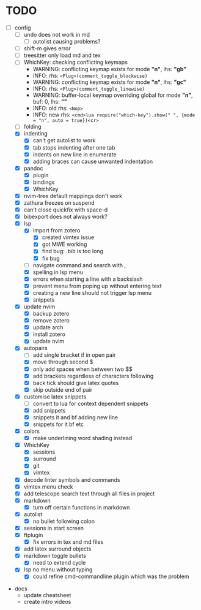 # TODO

- [ ] config
  - [ ] undo does not work in md
    - [ ] autolist causing problems?
  - [ ] shift-m gives error 
  - [ ] treesitter only load md and tex 
  - [ ] WhichKey: checking conflicting keymaps 
    - WARNING: conflicting keymap exists for mode **"n"**, lhs: **"gb"**
    - INFO: rhs: `<Plug>(comment_toggle_blockwise)`
    - WARNING: conflicting keymap exists for mode **"n"**, lhs: **"gc"**
    - INFO: rhs: `<Plug>(comment_toggle_linewise)`
    - WARNING: buffer-local keymap overriding global for mode **"n"**, buf: 0, lhs: **"<leader>"**
    - INFO: old rhs: `<Nop>`
    - INFO: new rhs: `<cmd>lua require("which-key").show(" ", {mode = "n", auto = true})<cr>`
  - [ ] folding 
  - [x] indenting 
    - [x] can't get autolist to work
    - [x] tab stops indenting after one tab 
    - [x] indents on new line in enumerate 
    - [x] adding braces can cause unwanted indentation 
  - [x] pandoc 
    - [x] plugin 
    - [x] bindings 
    - [x] WhichKey 
  - [x] nvim-tree default mappings don't work 
  - [x] zathura freezes on suspend 
  - [x] can't close quickfix with space-d 
  - [x] bibexport does not always work? 
  - [x] lsp 
    - [x] import from zotero 
      - [x] created vimtex issue
      - [x] got MWE working 
      - [x] find bug: .bib is too long 
      - [x] fix bug 
    - [ ] navigate command and search with <C-j>, <C-k> 
    - [x] spelling in lsp menu 
    - [x] errors when starting a line with a backslash 
    - [x] prevent menu from poping up without entering text 
    - [x] creating a new line should not trigger lsp menu 
    - [x] snippets 
  - [x] update nvim 
    - [x] backup zotero
    - [x] remove zotero 
    - [x] update arch 
    - [x] install zotero 
    - [x] update nvim 
  - [x] autopairs 
    - [ ] add single bracket if in open pair 
    - [x] move through second $ 
    - [x] only add spaces when between two $$ 
    - [x] add brackets regardless of characters following 
    - [x] back tick should give latex quotes 
    - [x] skip outside end of pair 
  - [x] customise latex snippets 
    - [ ] convert to lua for context dependent snippets
    - [x] add snippets 
    - [x] snippets it and bf adding new line 
    - [x] snippets for it bf etc 
  - [x] colors 
    - [x] make underlining word shading instead
  - [x] WhichKey 
    - [x] sessions 
    - [x] surround 
    - [x] git 
    - [x] vimtex 
  - [x] decode linter symbols and commands 
  - [x] vimtex menu check 
  - [x] add telescope search text through all files in project 
  - [x] markdown 
    - [x] turn off certain functions in markdown 
  - [x] autolist 
    - [x] no bullet following colon
  - [x] sessions in start screen 
  - [x] ftplugin 
    - [x] fix errors in tex and md files
  - [x] add latex surround objects 
  - [x] markdown toggle bullets 
    - [x] need to extend cycle
  - [x] lsp no menu without typing 
    - [x] could refine cmd-commandline plugin which was the problem
- docs
  - update cheatsheet
  - create intro videos

